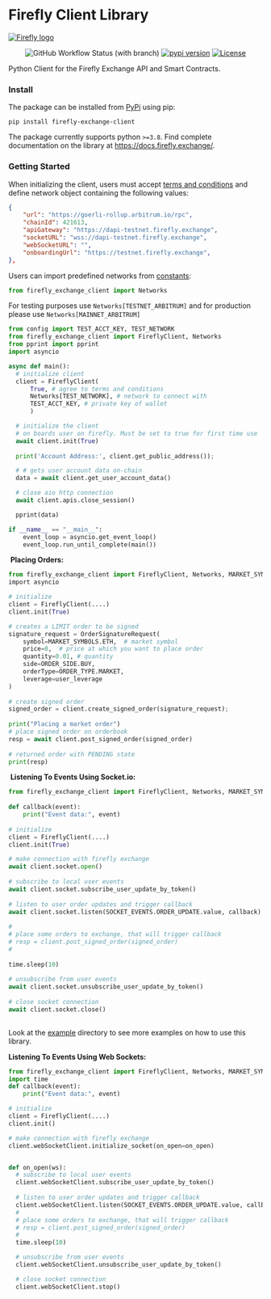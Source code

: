 # Firefly Client Library
[<img alt="Firefly logo" src="https://raw.githubusercontent.com/fireflyprotocol/firefly_exchange_client/main/res/banner.png" />](#)

<div align="center">

![GitHub Workflow Status (with branch)](https://img.shields.io/github/actions/workflow/status/fireflyprotocol/firefly_exchange_client/publish_to_pypi.yml)
[![pypi version](https://img.shields.io/pypi/v/firefly_exchange_client?logo=pypi)](https://pypi.org/project/firefly_exchange_client/)
[![License](https://img.shields.io/badge/License-Apache_2.0-blue.svg)](https://opensource.org/licenses/Apache-2.0)
</div>



Python Client for the Firefly Exchange API and Smart Contracts.
​
### Install
The package can be installed from [PyPi](https://pypi.org/project/firefly-exchange-client/) using pip:
```
pip install firefly-exchange-client
```
The package currently supports python `>=3.8`. Find complete documentation on the library at https://docs.firefly.exchange/.

### Getting Started

When initializing the client, users must accept [terms and conditions](https://firefly.exchange/terms-of-use) and define network object containing the following values:
```json
{
    "url": "https://goerli-rollup.arbitrum.io/rpc",
    "chainId": 421613,
    "apiGateway": "https://dapi-testnet.firefly.exchange",
    "socketURL": "wss://dapi-testnet.firefly.exchange",
    "webSocketURL": "",
    "onboardingUrl": "https://testnet.firefly.exchange",
},
```
Users can import predefined networks from [constants](https://github.com/fireflyprotocol/firefly_exchange_client/blob/main/src/firefly_exchange_client/constants.py):
```python
from firefly_exchange_client import Networks
```
For testing purposes use `Networks[TESTNET_ARBITRUM]` and for production please use `Networks[MAINNET_ARBITRUM]`
​
​
```python
from config import TEST_ACCT_KEY, TEST_NETWORK
from firefly_exchange_client import FireflyClient, Networks
from pprint import pprint
import asyncio

async def main():
  # initialize client
  client = FireflyClient(
      True, # agree to terms and conditions
      Networks[TEST_NETWORK], # network to connect with
      TEST_ACCT_KEY, # private key of wallet
      )

  # initialize the client
  # on boards user on firefly. Must be set to true for first time use
  await client.init(True) 
  
  print('Account Address:', client.get_public_address());

  # # gets user account data on-chain
  data = await client.get_user_account_data()

  # close aio http connection
  await client.apis.close_session()

  pprint(data)

if __name__ == "__main__":
    event_loop = asyncio.get_event_loop()
    event_loop.run_until_complete(main())
```
​
**Placing Orders:**
```python
from firefly_exchange_client import FireflyClient, Networks, MARKET_SYMBOLS, ORDER_SIDE, ORDER_TYPE, OrderSignatureRequest
​import asyncio

# initialize
client = FireflyClient(....) 
​client.init(True)

# creates a LIMIT order to be signed
signature_request = OrderSignatureRequest(
    symbol=MARKET_SYMBOLS.ETH,  # market symbol
    price=0,  # price at which you want to place order
    quantity=0.01, # quantity
    side=ORDER_SIDE.BUY, 
    orderType=ORDER_TYPE.MARKET,
    leverage=user_leverage
)  
​
# create signed order
signed_order = client.create_signed_order(signature_request);
​
print("Placing a market order")
# place signed order on orderbook
resp = await client.post_signed_order(signed_order)
​
# returned order with PENDING state
print(resp)
```
​
**Listening To Events Using Socket.io:**
```python
from firefly_exchange_client import FireflyClient, Networks, MARKET_SYMBOLS, ORDER_SIDE, ORDER_TYPE, OrderSignatureRequest
​
def callback(event):
    print("Event data:", event)
​
# initialize
client = FireflyClient(....) 
​client.init(True)

# make connection with firefly exchange
await client.socket.open()
​
# subscribe to local user events
await client.socket.subscribe_user_update_by_token()
​
# listen to user order updates and trigger callback
await client.socket.listen(SOCKET_EVENTS.ORDER_UPDATE.value, callback)
​
#
# place some orders to exchange, that will trigger callback
# resp = client.post_signed_order(signed_order)
#
​
time.sleep(10)
​
# unsubscribe from user events
await client.socket.unsubscribe_user_update_by_token()
​
# close socket connection
await client.socket.close()
​
```
Look at the [example](https://github.com/fireflyprotocol/firefly_exchange_client/tree/main/examples) directory to see more examples on how to use this library.

**Listening To Events Using Web Sockets:**
```python
from firefly_exchange_client import FireflyClient, Networks, MARKET_SYMBOLS, ORDER_SIDE, ORDER_TYPE, SOCKET_EVENTS, OrderSignatureRequest
import time
def callback(event):
    print("Event data:", event)

# initialize
client = FireflyClient(....) 
client.init()

# make connection with firefly exchange
client.webSocketClient.initialize_socket(on_open=on_open)


def on_open(ws):
  # subscribe to local user events
  client.webSocketClient.subscribe_user_update_by_token()
  
  # listen to user order updates and trigger callback
  client.webSocketClient.listen(SOCKET_EVENTS.ORDER_UPDATE.value, callback)
  #
  # place some orders to exchange, that will trigger callback
  # resp = client.post_signed_order(signed_order)
  #
  time.sleep(10)

  # unsubscribe from user events
  client.webSocketClient.unsubscribe_user_update_by_token()

  # close socket connection
  client.webSocketClient.stop()
```